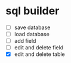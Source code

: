 # sql builder

 - [ ] save database
 - [ ] load database
 - [ ] add field
 - [ ] edit and delete field
 - [x] edit and delete table